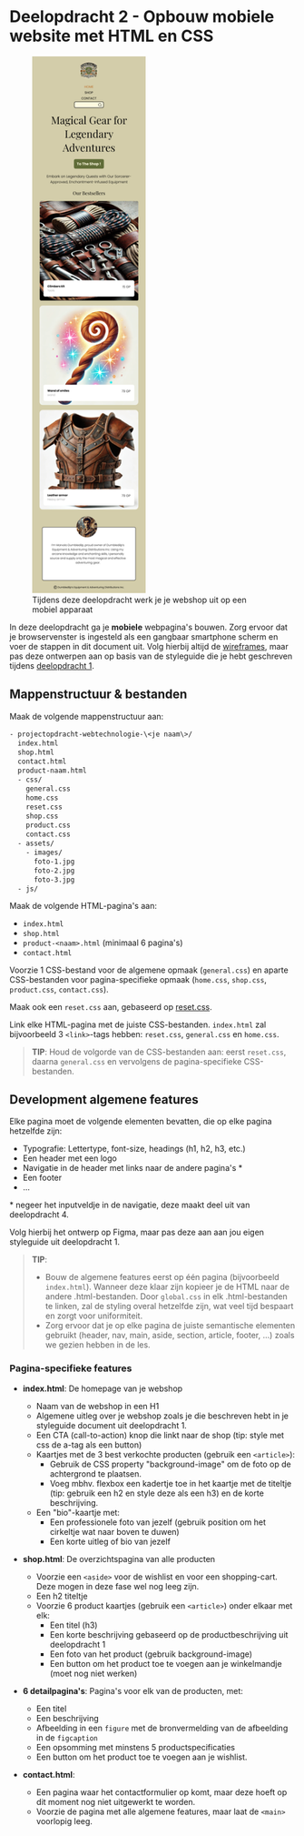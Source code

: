 # Deelopdracht 2 - Opbouw mobiele website met HTML en CSS

<figure>
  <img src="homepage-mobile.png" alt="homepage on mobile device" width="200"/>
  <figcaption>Tijdens deze deelopdracht werk je je webshop uit op een mobiel apparaat</figcaption>
</figure>

In deze deelopdracht ga je **mobiele** webpagina's bouwen. Zorg ervoor dat je browservenster is ingesteld als een gangbaar smartphone scherm en voer de stappen in dit document uit. Volg hierbij altijd de [wireframes](algemeen.md#wireframes), maar pas deze ontwerpen aan op basis van de styleguide die je hebt geschreven tijdens [deelopdracht 1](deelopdracht-1-concept-content.md).

## Mappenstructuur & bestanden

Maak de volgende mappenstructuur aan:

```
- projectopdracht-webtechnologie-\<je naam\>/
  index.html
  shop.html
  contact.html
  product-naam.html
  - css/
    general.css
    home.css
    reset.css
    shop.css
    product.css
    contact.css
  - assets/
    - images/
      foto-1.jpg
      foto-2.jpg
      foto-3.jpg
  - js/
 ``` 
Maak de volgende HTML-pagina's aan:

- `index.html`
- `shop.html`
- `product-<naam>.html` (minimaal 6 pagina's)
- `contact.html`

Voorzie 1 CSS-bestand voor de algemene opmaak (`general.css`) en aparte CSS-bestanden voor pagina-specifieke opmaak (`home.css`, `shop.css`, `product.css`, `contact.css`).

Maak ook een `reset.css` aan, gebaseerd op [reset.css](https://github.com/elad2412/the-new-css-reset).

Link elke HTML-pagina met de juiste CSS-bestanden. `index.html` zal bijvoorbeeld 3 `<link>`-tags hebben: `reset.css`, `general.css` en `home.css`.

> **TIP**: Houd de volgorde van de CSS-bestanden aan: eerst `reset.css`, daarna `general.css` en vervolgens de pagina-specifieke CSS-bestanden.

## Development algemene features

Elke pagina moet de volgende elementen bevatten, die op elke pagina hetzelfde zijn:

- Typografie: Lettertype, font-size, headings (h1, h2, h3, etc.)
- Een header met een logo
- Navigatie in de header met links naar de andere pagina's *
- Een footer
- ...

\* negeer het inputveldje in de navigatie, deze maakt deel uit van deelopdracht 4. 

Volg hierbij het ontwerp op Figma, maar pas deze aan aan jou eigen styleguide uit deelopdracht 1.

> **TIP**: 
> - Bouw de algemene features eerst op één pagina (bijvoorbeeld `index.html`). Wanneer deze klaar zijn kopieer je de HTML naar de andere .html-bestanden. Door `global.css` in elk .html-bestanden te linken, zal de styling overal hetzelfde zijn, wat veel tijd bespaart en zorgt voor uniformiteit.
> - Zorg ervoor dat je op elke pagina de juiste semantische elementen gebruikt (header, nav, main, aside, section, article, footer, ...) zoals we gezien hebben in de les.

### Pagina-specifieke features

- **index.html**: De homepage van je webshop
  - Naam van de webshop in een H1
  - Algemene uitleg over je webshop zoals je die beschreven hebt in je styleguide document uit deelopdracht 1.
  - Een CTA (call-to-action) knop die linkt naar de shop (tip: style met css de a-tag als een button)
  - Kaartjes met de 3 best verkochte producten (gebruik een `<article>`):
    - Gebruik de CSS property "background-image" om de foto op de achtergrond te plaatsen.
    - Voeg mbhv. flexbox een kadertje toe in het kaartje met de titeltje (tip: gebruik een h2 en style deze als een h3) en de korte beschrijving.
  - Een "bio"-kaartje met:
    - Een professionele foto van jezelf (gebruik position om het cirkeltje wat naar boven te duwen)
    - Een korte uitleg of bio van jezelf

- **shop.html**: De overzichtspagina van alle producten
  - Voorzie een `<aside>` voor de wishlist en voor een shopping-cart. Deze mogen in deze fase wel nog leeg zijn.
  - Een h2 titeltje
  - Voorzie 6 product kaartjes (gebruik een `<article>`) onder elkaar met elk:
    - Een titel (h3)
    - Een korte beschrijving gebaseerd op de productbeschrijving uit deelopdracht 1
    - Een foto van het product (gebruik background-image)
    - Een button om het product toe te voegen aan je winkelmandje (moet nog niet werken) 

- **6 detailpagina's**: Pagina's voor elk van de producten, met:
  - Een titel
  - Een beschrijving
  - Afbeelding in een `figure` met de bronvermelding van de afbeelding in de `figcaption`
  - Een opsomming met minstens 5 productspecificaties
  - Een button om het product toe te voegen aan je wishlist.

- **contact.html**: 
  - Een pagina waar het contactformulier op komt, maar deze hoeft op dit moment nog niet uitgewerkt te worden.
  - Voorzie de pagina met alle algemene features, maar laat de `<main>` voorlopig leeg.
